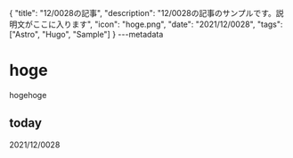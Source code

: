 {
  "title": "12/0028の記事",
  "description": "12/0028の記事のサンプルです。説明文がここに入ります",
  "icon": "hoge.png",
  "date": "2021/12/0028",
  "tags": ["Astro", "Hugo", "Sample"]
}
---metadata

# hoge
hogehoge

## today
2021/12/0028